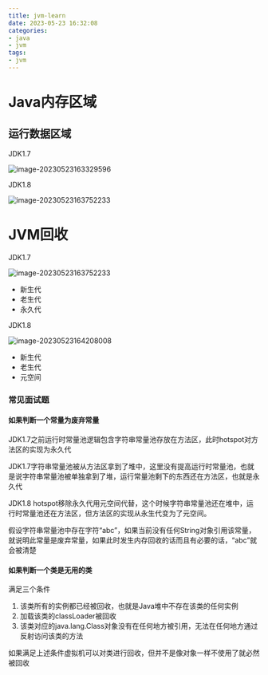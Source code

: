 ```yaml
---
title: jvm-learn
date: 2023-05-23 16:32:08
categories:
- java
- jvm
tags:
- jvm
---
```


# Java内存区域
## 运行数据区域

JDK1.7

![image-20230523163329596](https://web-mhe.oss-cn-beijing.aliyuncs.com/hexo/image-20230523163329596.png)

JDK1.8

![image-20230523163752233](https://web-mhe.oss-cn-beijing.aliyuncs.com/hexo/image-20230523163752233.png)



# JVM回收

JDK1.7

![image-20230523163752233](https://web-mhe.oss-cn-beijing.aliyuncs.com/hexo/jdk1.7%E5%A0%86%E7%BB%93%E6%9E%84.png)

- 新生代
- 老生代
- 永久代

JDK1.8

![image-20230523164208008](https://web-mhe.oss-cn-beijing.aliyuncs.com/hexo/image-20230523164208008.png)

- 新生代
- 老生代
- 元空间



### 常见面试题

#### 如果判断一个常量为废弃常量

JDK1.7之前运行时常量池逻辑包含字符串常量池存放在方法区，此时hotspot对方法区的实现为永久代

JDK1.7字符串常量池被从方法区拿到了堆中，这里没有提高运行时常量池，也就是说字符串常量池被单独拿到了堆，运行常量池剩下的东西还在方法区，也就是永久代

JDK1.8 hotspot移除永久代用元空间代替，这个时候字符串常量池还在堆中，运行时常量池还在方法区，但方法区的实现从永生代变为了元空间。

假设字符串常量池中存在字符“abc”，如果当前没有任何String对象引用该常量，就说明此常量是废弃常量，如果此时发生内存回收的话而且有必要的话，“abc”就会被清楚

#### 如果判断一个类是无用的类

满足三个条件

1. 该类所有的实例都已经被回收，也就是Java堆中不存在该类的任何实例
2. 加载该类的classLoader被回收
3. 该类对应的java.lang.Class对象没有在任何地方被引用，无法在任何地方通过反射访问该类的方法

如果满足上述条件虚拟机可以对类进行回收，但并不是像对象一样不使用了就必然被回收